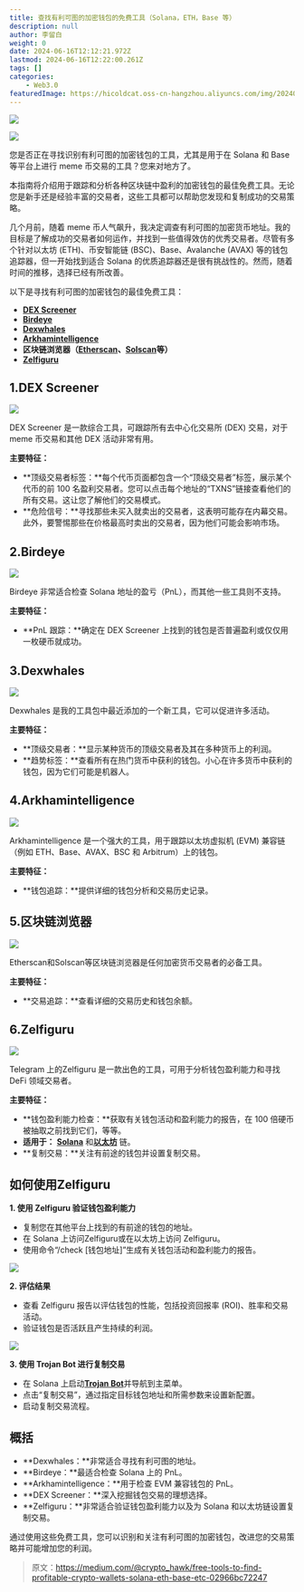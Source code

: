 ```yaml
---
title: 查找有利可图的加密钱包的免费工具（Solana，ETH，Base 等）
description: null
author: 李留白
weight: 0
date: 2024-06-16T12:12:21.972Z
lastmod: 2024-06-16T12:22:00.261Z
tags: []
categories:
    - Web3.0
featuredImage: https://hicoldcat.oss-cn-hangzhou.aliyuncs.com/img/20240616201233.png
---
```


![](https://hicoldcat.oss-cn-hangzhou.aliyuncs.com/img/免责声明.png)

![](https://hicoldcat.oss-cn-hangzhou.aliyuncs.com/img/20240616201233.png)

您是否正在寻找识别有利可图的加密钱包的工具，尤其是用于在 Solana 和 Base 等平台上进行 meme 币交易的工具？您来对地方了。

本指南将介绍用于跟踪和分析各种区块链中盈利的加密钱包的最佳免费工具。无论您是新手还是经验丰富的交易者，这些工具都可以帮助您发现和复制成功的交易策略。

几个月前，随着 meme 币人气飙升，我决定调查有利可图的加密货币地址。我的目标是了解成功的交易者如何运作，并找到一些值得效仿的优秀交易者。尽管有多个针对以太坊 (ETH)、币安智能链 (BSC)、Base、Avalanche (AVAX) 等的钱包追踪器，但一开始找到适合 Solana 的优质追踪器还是很有挑战性的。然而，随着时间的推移，选择已经有所改善。

以下是寻找有利可图的加密钱包的最佳免费工具：

- [**DEX Screener**](https://dexscreener.com/)
- [**Birdeye**](https://birdeye.so/)
- [**Dexwhales**](https://dexwhales.xyz/)
- [**Arkhamintelligence**](https://www.arkhamintelligence.com/)
- **区块链浏览器（**[**Etherscan**](https://etherscan.io/)**、**[**Solscan**](https://solscan.io/)**等）**
- [**Zelfiguru**](https://t.me/zelfiguru_on_solana_bot?start=MzA0MDg1MTcy)

## 1.DEX Screener

![](https://hicoldcat.oss-cn-hangzhou.aliyuncs.com/img/1*JZ27na48T0MOgaWH0iy__g.png)

DEX Screener 是一款综合工具，可跟踪所有去中心化交易所 (DEX) 交易，对于 meme 币交易和其他 DEX 活动非常有用。

**主要特征：**

- **顶级交易者标签：**每个代币页面都包含一个“顶级交易者”标签，展示某个代币的前 100 名盈利交易者。您可以点击每个地址的“TXNS”链接查看他们的所有交易。这让您了解他们的交易模式。
- **危险信号：**寻找那些未买入就卖出的交易者，这表明可能存在内幕交易。此外，要警惕那些在价格最高时卖出的交易者，因为他们可能会影响市场。

## 2.Birdeye

![](https://hicoldcat.oss-cn-hangzhou.aliyuncs.com/img/1*k4nakKADoWSoB_0f8ai_QQ.png)

Birdeye 非常适合检查 Solana 地址的盈亏（PnL），而其他一些工具则不支持。

**主要特征：**

- **PnL 跟踪：**确定在 DEX Screener 上找到的钱包是否普遍盈利或仅仅用一枚硬币就成功。

## 3.Dexwhales

![](https://hicoldcat.oss-cn-hangzhou.aliyuncs.com/img/1*60bHbPhFfu-5U17mfQrJ7A.png)

Dexwhales 是我的工具包中最近添加的一个新工具，它可以促进许多活动。

**主要特征：**

- **顶级交易者：**显示某种货币的顶级交易者及其在多种货币上的利润。
- **趋势标签：**查看所有在热门货币中获利的钱包。小心在许多货币中获利的钱包，因为它们可能是机器人。

## 4.Arkhamintelligence

![](https://hicoldcat.oss-cn-hangzhou.aliyuncs.com/img/1*z8sEMFB0ezy9SHzRhXYoCw.png)

Arkhamintelligence 是一个强大的工具，用于跟踪以太坊虚拟机 (EVM) 兼容链（例如 ETH、Base、AVAX、BSC 和 Arbitrum）上的钱包。

**主要特征：**

- **钱包追踪：**提供详细的钱包分析和交易历史记录。

## 5.区块链浏览器

![](https://hicoldcat.oss-cn-hangzhou.aliyuncs.com/img/1*GOZ5-Bdm6BeReV6mi40DDA.png)

Etherscan和Solscan等区块链浏览器是任何加密货币交易者的必备工具。

**主要特征：**

- **交易追踪：**查看详细的交易历史和钱包余额。

## 6.Zelfiguru

![](https://hicoldcat.oss-cn-hangzhou.aliyuncs.com/img/1*iSw3grQYbfwhik2LnwL50g.jpeg)

Telegram 上的Zelfiguru 是一款出色的工具，可用于分析钱包盈利能力和寻找 DeFi 领域交易者。

**主要特征：**

- **钱包盈利能力检查：**获取有关钱包活动和盈利能力的报告，在 100 倍硬币被抽取之前找到它们，等等。
- **适用于：** [**Solana**](https://t.me/zelfiguru_on_solana_bot?start=MzA0MDg1MTcy) 和[**以太坊**](https://t.me/zelfiguru_on_eth_bot?start=MzA0MDg1MTcy) 链。
- **复制交易：**关注有前途的钱包并设置复制交易。

## 如何使用Zelfiguru

**1. 使用 Zelfiguru 验证钱包盈利能力**

- 复制您在其他平台上找到的有前途的钱包的地址。
- 在 Solana 上访问Zelfiguru或在以太坊上访问 Zelfiguru。
- 使用命令“/check [钱包地址]”生成有关钱包活动和盈利能力的报告。

![](https://hicoldcat.oss-cn-hangzhou.aliyuncs.com/img/1*4q403i5mTeuFwQj5LNaSdw.png)

**2. 评估结果**

- 查看 Zelfiguru 报告以评估钱包的性能，包括投资回报率 (ROI)、胜率和交易活动。
- 验证钱包是否活跃且产生持续的利润。

![](https://hicoldcat.oss-cn-hangzhou.aliyuncs.com/img/1*puu7BdrdU8hcY3guv3SMsg.png)

**3. 使用 Trojan Bot 进行复制交易**

- 在 Solana 上启动[**Trojan Bot**](https://t.me/solana_trojanbot?start=r-luxricher)并导航到主菜单。
- 点击“复制交易”，通过指定目标钱包地址和所需参数来设置新配置。
- 启动复制交易流程。

## 概括

- **Dexwhales：**非常适合寻找有利可图的地址。
- **Birdeye：**最适合检查 Solana 上的 PnL。
- **Arkhamintelligence：**用于检查 EVM 兼容钱包的 PnL。
- **DEX Screener：**深入挖掘钱包交易的理想选择。
- **Zelfiguru：**非常适合验证钱包盈利能力以及为 Solana 和以太坊链设置复制交易。

通过使用这些免费工具，您可以识别和关注有利可图的加密钱包，改进您的交易策略并可能增加您的利润。

> 原文：https://medium.com/@crypto_hawk/free-tools-to-find-profitable-crypto-wallets-solana-eth-base-etc-02966bc72247